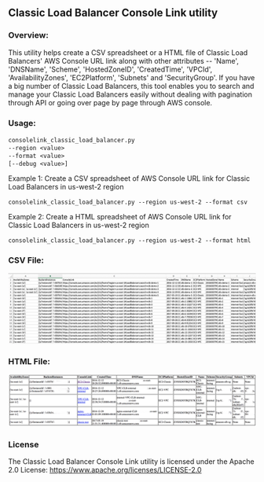 ## Classic Load Balancer Console Link utility

### Overview:
This utility helps create a CSV spreadsheet or a HTML file of Classic Load Balancers' AWS Console URL link along with other attributes -- 'Name', 'DNSName', 'Scheme', 'HostedZoneID', 'CreatedTime', 'VPCId', 'AvailabilityZones', 'EC2Platform', 'Subnets' and 'SecurityGroup'.
If you have a big number of Classic Load Balancers, this tool enables you to search and manage your Classic Load Balancers easily without dealing with pagination through API or going over page by page through AWS console.

### Usage:
```
consolelink_classic_load_balancer.py
--region <value>
--format <value>
[--debug <value>]
```

Example 1: Create a CSV spreadsheet of AWS Console URL link for Classic Load Balancers in us-west-2 region
```
consolelink_classic_load_balancer.py --region us-west-2 --format csv
```

Example 2: Create a HTML spreadsheet of AWS Console URL link for Classic Load Balancers in us-west-2 region
```
consolelink_classic_load_balancer.py --region us-west-2 --format html
```

### CSV File:
![CSV](images/ConsoleLinkCSV.png)


### HTML File:
![HTML](images/ConsoleLinkHTML.png)


### License
The Classic Load Balancer Console Link utility is licensed under the Apache 2.0 License: https://www.apache.org/licenses/LICENSE-2.0

